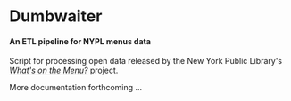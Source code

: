 # Dumbwaiter
#### An ETL pipeline for NYPL menus data

Script for processing open data released by the 
New York Public Library's 
[*What's on the Menu?*](http://menus.nypl.org) project.

More documentation forthcoming …

